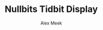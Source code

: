---
layout: post
title: Nullbits Tidbit Display
author: Alex Meek
categories: 3dprinting
image: doge.png
---